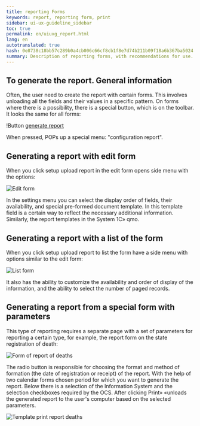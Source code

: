 ```yaml
---
title: reporting Forms
keywords: report, reporting form, print
sidebar: ui-ux-guideline_sidebar
toc: true
permalink: en/uiuxg_report.html
lang: en
autotranslated: true
hash: 0e8738c18bb57c289b0a4cb006c66cf8cb1f8e7d74b211b09f18a6b367ba5024
summary: Description of reporting forms, with recommendations for use.
---
```


## To generate the report. General information

Often, the user need to create the report with certain forms. This involves unloading all the fields and their values in a specific pattern. On forms where there is a possibility, there is a special button, which is on the toolbar. It looks the same for all forms:

!Button [generate report](/images/pages/guides/ui-ux-guideline/uiuxg_report/report_button.png)

When pressed, POPs up a special menu: "configuration report".

## Generating a report with edit form

When you click setup upload report in the edit form opens side menu with the options:

![Edit form](/images/pages/guides/ui-ux-guideline/uiuxg_report/edit_form.png)

In the settings menu you can select the display order of fields, their availability, and special pre-formed document template. In this template field is a certain way to reflect the necessary additional information. Similarly, the report templates in the System 1C» qmo.

## Generating a report with a list of the form

When you click setup upload report to list the form have a side menu with options similar to the edit form:

![List form](/images/pages/guides/ui-ux-guideline/uiuxg_report/list_form.png)

It also has the ability to customize the availability and order of display of the information, and the ability to select the number of paged records.

## Generating a report from a special form with parameters

This type of reporting requires a separate page with a set of parameters for reporting a certain type, for example, the report form on the state registration of death:

![Form of report of deaths](/images/pages/guides/ui-ux-guideline/uiuxg_report/death_form.png)

The radio button is responsible for choosing the format and method of formation (the date of registration or receipt) of the report. With the help of two calendar forms chosen period for which you want to generate the report. Below there is a selection of the Information System and the selection checkboxes required by the OCS. After clicking Print» «unloads the generated report to the user's computer based on the selected parameters.

![Template print report deaths](/images/pages/guides/ui-ux-guideline/uiuxg_report/death_report.png)



